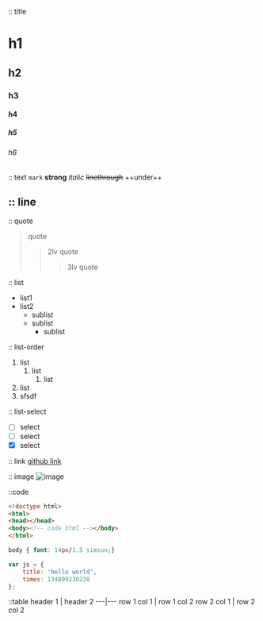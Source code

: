 
:: title
# h1
## h2
### h3
#### h4
##### h5
###### h6

:: text
`mark`
**strong**
*italic*
~~linethrough~~
++under++

:: line
---

:: quote
> quote
>> 2lv quote
>>> 3lv quote

:: list
- list1
- list2
    - sublist
    - sublist
        - sublist

:: list-order
1. list
    1. list
        1. list
2. list
3. sfsdf

:: list-select
- [ ] select
- [ ] select
- [x] select

:: link
[github link](https://github.com/)

:: image
![image](https://avatars0.githubusercontent.com/u/5137153?v=3&s=96)

::code
```html
<!doctype html>
<html>
<head></head>
<body><!-- code html --></body>
</html>
```
```css
body { font: 14px/1.5 simsun;}
```
```js
var js = {
    title: 'hello world',
    times: 134809230238
};
```

::table
header 1 | header 2
---|---
row 1 col 1 | row 1 col 2
row 2 col 1 | row 2 col 2


    
